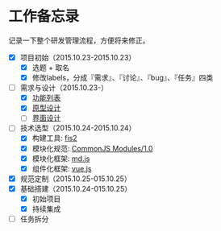 # 工作备忘录

记录一下整个研发管理流程，方便将来修正。

- [x] 项目初始（2015.10.23-2015.10.23）
    - [x] 选题 + 取名
    - [x] 修改labels，分成『需求』、『讨论』、『bug』、『任务』四类
- [ ] 需求与设计（2015.10.23-）
    - [x] [功能列表](./docs/PRD.md)
    - [x] [原型设计](./design/prototype/editor.png)
    - [ ] [界面设计](https://github.com/idle-dog/upup/issues/2)
- [ ] 技术选型（2015.10.24-2015.10.24）
    - [x] 构建工具: [fis2](http://fex-team.github.io/fis-site/)
    - [x] 模块化规范: [CommonJS Modules/1.0](http://wiki.commonjs.org/wiki/Modules/1.0)
    - [x] 模块化框架: [md.js](https://github.com/fouber/md.js)
    - [x] 组件化框架: [vue.js](http://vuejs.org/)
- [x] 规范定制（2015.10.25-015.10.25）
- [x] 基础搭建（2015.10.24-015.10.25）
    - [x] 初始项目
    - [x] 持续集成
- [ ] 任务拆分